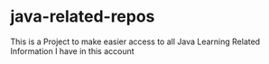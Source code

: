 # java-related-repos
This is a Project to make easier access to all Java Learning Related Information I have in this account
